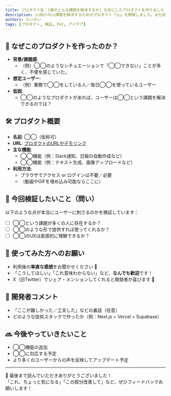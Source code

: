 ```yaml
---
title: プロダクト名｜[誰のどんな課題を解決するか] を形にしたプロダクトを作りました！
description: ◯◯向けの◯◯課題を解決するためのプロダクト「◯◯」を開発しました。まだ初期段階ですが、ぜひ触ってみてフィードバックをください！
authors: たいせい
tags: [プロダクト, 検証, PoC, アイデア]
---
```


## 🎯 なぜこのプロダクトを作ったのか？

- **背景/課題感**:
  - （例）◯◯のようなシチュエーションで「◯◯できない」ことが多く、不便を感じていた。
- **想定ユーザー**:
  - （例）業務で◯◯をしている人／毎日◯◯を使っているユーザー
- **仮説**:
  - ◯◯のようなプロダクトがあれば、ユーザーは◯◯という課題を解決できるのでは？

## 🛠 プロダクト概要

- **名前**: ◯◯（仮称可）
- **URL**: [プロダクトのURLやデモリンク](#)
- **主な機能**:
  - ◯◯機能（例：Slack通知、日報の自動作成など）
  - ◯◯機能（例：テキスト生成、画像アップロードなど）
- **利用方法**:
  - ブラウザでアクセス or ログインは不要／必要
  - （動画やGIFを埋め込み可能ならここに）

## 🧪 今回検証したいこと（問い）

以下のような点が本当にユーザーに刺さるのかを検証しています：

- [ ] ◯◯という課題が多くの人に存在するか？
- [ ] ◯◯のような形で提供すれば使ってくれるか？
- [ ] ◯◯のUXは直感的に理解できるか？

## 👀 使ってみた方へのお願い

- 利用後の**率直な感想**をお聞かせください 🙏
- 「こうしてほしい」「これ意味わからない」など、**なんでも歓迎**です！
- X（旧Twitter）でシェア・メンションしてくれると開発者が喜びます 🐣

## 💬 開発者コメント

- 「ここが難しかった／工夫した」などの裏話（任意）
- どのような技術スタックで作ったか（例：Next.js + Vercel + Supabase）

## 🔜 今後やっていきたいこと

- ◯◯機能の追加
- ◯◯に対応する予定
- より多くのユーザーからの声を反映してアップデート予定

---

🙏 最後まで読んでいただきありがとうございました！  
「これ、ちょっと気になる」「この部分改善して」など、ぜひフィードバックお願いします！
